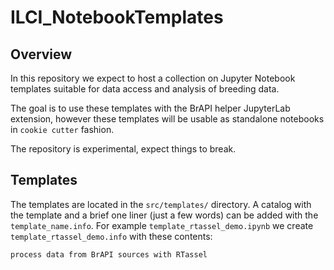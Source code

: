 # ILCI_NotebookTemplates

## Overview

In this repository we expect to host a collection on Jupyter Notebook templates suitable for data access and analysis of breeding data.

The goal is to use these templates with the BrAPI helper JupyterLab extension, however these templates will be usable as standalone notebooks in `cookie cutter` fashion.

The repository is experimental, expect things to break.


## Templates

The templates are located in the `src/templates/` directory.
A catalog with the template and a brief one liner (just a few words) can be added with the `template_name.info`.
For example `template_rtassel_demo.ipynb` we create `template_rtassel_demo.info` with these contents:
```
process data from BrAPI sources with RTassel
```
